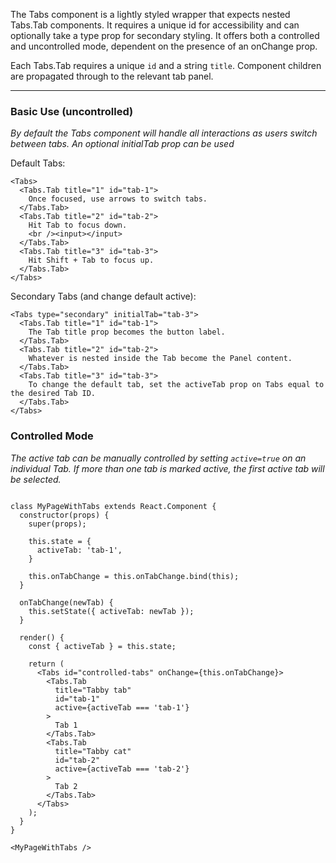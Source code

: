 The Tabs component is a lightly styled wrapper that expects nested Tabs.Tab components. It requires a unique id for accessibility and can optionally take a type prop for secondary styling. It offers both a controlled and uncontrolled mode, dependent on the presence of an onChange prop.

Each Tabs.Tab requires a unique `id` and a string `title`. Component children are propagated through to the relevant tab panel.

---

### Basic Use (uncontrolled)

_By default the Tabs component will handle all interactions as users switch between tabs. An optional initialTab prop can be used_

Default Tabs:
```
<Tabs>
  <Tabs.Tab title="1" id="tab-1">
    Once focused, use arrows to switch tabs.
  </Tabs.Tab>
  <Tabs.Tab title="2" id="tab-2">
    Hit Tab to focus down.
    <br /><input></input>
  </Tabs.Tab>
  <Tabs.Tab title="3" id="tab-3">
    Hit Shift + Tab to focus up.
  </Tabs.Tab>
</Tabs>
```
Secondary Tabs (and change default active):
```
<Tabs type="secondary" initialTab="tab-3">
  <Tabs.Tab title="1" id="tab-1">
    The Tab title prop becomes the button label.
  </Tabs.Tab>
  <Tabs.Tab title="2" id="tab-2">
    Whatever is nested inside the Tab become the Panel content.
  </Tabs.Tab>
  <Tabs.Tab title="3" id="tab-3">
    To change the default tab, set the activeTab prop on Tabs equal to the desired Tab ID.
  </Tabs.Tab>
</Tabs>
```

### Controlled Mode

_The active tab can be manually controlled by setting `active=true` on an individual Tab. If more than one tab is marked active, the first active tab will be selected._
```

class MyPageWithTabs extends React.Component {
  constructor(props) {
    super(props);

    this.state = {
      activeTab: 'tab-1',
    }

    this.onTabChange = this.onTabChange.bind(this);
  }

  onTabChange(newTab) {
    this.setState({ activeTab: newTab });
  }

  render() {
    const { activeTab } = this.state;

    return (
      <Tabs id="controlled-tabs" onChange={this.onTabChange}>
        <Tabs.Tab
          title="Tabby tab"
          id="tab-1"
          active={activeTab === 'tab-1'}
        >
          Tab 1
        </Tabs.Tab>
        <Tabs.Tab
          title="Tabby cat"
          id="tab-2"
          active={activeTab === 'tab-2'}
        >
          Tab 2
        </Tabs.Tab>
      </Tabs>
    );
  }
}

<MyPageWithTabs />
```
